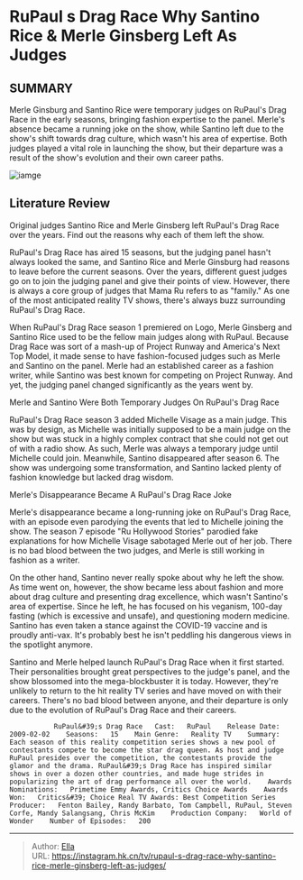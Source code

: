 # RuPaul s Drag Race Why Santino Rice &amp; Merle Ginsberg Left As Judges


## SUMMARY 



  Merle Ginsburg and Santino Rice were temporary judges on RuPaul&#39;s Drag Race in the early seasons, bringing fashion expertise to the panel.   Merle&#39;s absence became a running joke on the show, while Santino left due to the show&#39;s shift towards drag culture, which wasn&#39;t his area of expertise.   Both judges played a vital role in launching the show, but their departure was a result of the show&#39;s evolution and their own career paths.  

![iamge](https://static1.srcdn.com/wordpress/wp-content/uploads/2021/08/Santino-Rice-in-the-Werk-Room-RuPauls-Drag-Race.jpg)

## Literature Review
Original judges Santino Rice and Merle Ginsberg left RuPaul&#39;s Drag Race over the years. Find out the reasons why each of them left the show.




RuPaul&#39;s Drag Race has aired 15 seasons, but the judging panel hasn&#39;t always looked the same, and Santino Rice and Merle Ginsburg had reasons to leave before the current seasons. Over the years, different guest judges go on to join the judging panel and give their points of view. However, there is always a core group of judges that Mama Ru refers to as &#34;family.&#34; As one of the most anticipated reality TV shows, there&#39;s always buzz surrounding RuPaul&#39;s Drag Race.




When RuPaul&#39;s Drag Race season 1 premiered on Logo, Merle Ginsberg and Santino Rice used to be the fellow main judges along with RuPaul. Because Drag Race was sort of a mash-up of Project Runway and America&#39;s Next Top Model, it made sense to have fashion-focused judges such as Merle and Santino on the panel. Merle had an established career as a fashion writer, while Santino was best known for competing on Project Runway. And yet, the judging panel changed significantly as the years went by.


 Merle and Santino Were Both Temporary Judges On RuPaul&#39;s Drag Race 
          

RuPaul&#39;s Drag Race season 3 added Michelle Visage as a main judge. This was by design, as Michelle was initially supposed to be a main judge on the show but was stuck in a highly complex contract that she could not get out of with a radio show. As such, Merle was always a temporary judge until Michelle could join. Meanwhile, Santino disappeared after season 6. The show was undergoing some transformation, and Santino lacked plenty of fashion knowledge but lacked drag wisdom.






 Merle&#39;s Disappearance Became A RuPaul&#39;s Drag Race Joke 
          

Merle&#39;s disappearance became a long-running joke on RuPaul&#39;s Drag Race, with an episode even parodying the events that led to Michelle joining the show. The season 7 episode &#34;Ru Hollywood Stories&#34; parodied fake explanations for how Michelle Visage sabotaged Merle out of her job. There is no bad blood between the two judges, and Merle is still working in fashion as a writer.

On the other hand, Santino never really spoke about why he left the show. As time went on, however, the show became less about fashion and more about drag culture and presenting drag excellence, which wasn&#39;t Santino&#39;s area of expertise. Since he left, he has focused on his veganism, 100-day fasting (which is excessive and unsafe), and questioning modern medicine. Santino has even taken a stance against the COVID-19 vaccine and is proudly anti-vax. It&#39;s probably best he isn&#39;t peddling his dangerous views in the spotlight anymore.




Santino and Merle helped launch RuPaul&#39;s Drag Race when it first started. Their personalities brought great perspectives to the judge&#39;s panel, and the show blossomed into the mega-blockbuster it is today. However, they&#39;re unlikely to return to the hit reality TV series and have moved on with their careers. There&#39;s no bad blood between anyone, and their departure is only due to the evolution of RuPaul&#39;s Drag Race and their careers.

               RuPaul&#39;s Drag Race   Cast:   RuPaul    Release Date:   2009-02-02    Seasons:   15    Main Genre:   Reality TV    Summary:   Each season of this reality competition series shows a new pool of contestants compete to become the star drag queen. As host and judge RuPaul presides over the competition, the contestants provide the glamor and the drama. RuPaul&#39;s Drag Race has inspired similar shows in over a dozen other countries, and made huge strides in popularizing the art of drag performance all over the world.    Awards Nominations:   Primetime Emmy Awards, Critics Choice Awards    Awards Won:   Critics&#39; Choice Real TV Awards: Best Competition Series    Producer:   Fenton Bailey, Randy Barbato, Tom Campbell, RuPaul, Steven Corfe, Mandy Salangsang, Chris McKim    Production Company:   World of Wonder    Number of Episodes:   200      

---

> Author: [Ella](https://instagram.hk.cn/)  
> URL: https://instagram.hk.cn/tv/rupaul-s-drag-race-why-santino-rice-merle-ginsberg-left-as-judges/  

